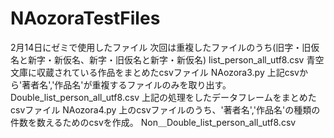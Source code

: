 # NAozoraTestFiles
2月14日にゼミで使用したファイル
次回は重複したファイルのうち(旧字・旧仮名と新字・新仮名、新字・旧仮名と新字・新仮名)
list_person_all_utf8.csv
青空文庫に収蔵されている作品をまとめたcsvファイル
NAozora3.py
上記csvから'著者名','作品名'が重複するファイルのみを取り出す。
Double_list_person_all_utf8.csv
上記の処理をしたデータフレームをまとめたcsvファイル
NAozora4.py
上のcsvファイルのうち、'著者名','作品名'の種類の件数を数えるためのcsvを作成。
Non＿Double_list_person_all_utf8.csv
